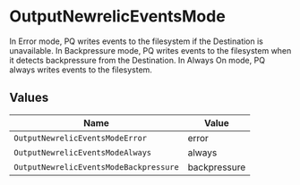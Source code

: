 # OutputNewrelicEventsMode

In Error mode, PQ writes events to the filesystem if the Destination is unavailable. In Backpressure mode, PQ writes events to the filesystem when it detects backpressure from the Destination. In Always On mode, PQ always writes events to the filesystem.


## Values

| Name                                   | Value                                  |
| -------------------------------------- | -------------------------------------- |
| `OutputNewrelicEventsModeError`        | error                                  |
| `OutputNewrelicEventsModeAlways`       | always                                 |
| `OutputNewrelicEventsModeBackpressure` | backpressure                           |